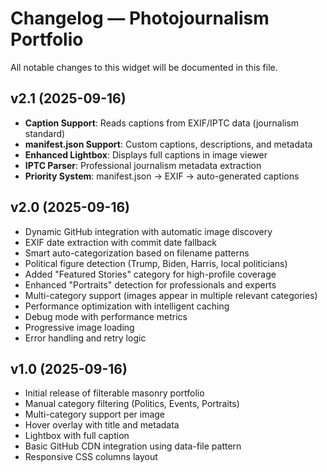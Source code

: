 # Changelog — Photojournalism Portfolio

All notable changes to this widget will be documented in this file.

## v2.1 (2025-09-16)
- **Caption Support**: Reads captions from EXIF/IPTC data (journalism standard)
- **manifest.json Support**: Custom captions, descriptions, and metadata
- **Enhanced Lightbox**: Displays full captions in image viewer
- **IPTC Parser**: Professional journalism metadata extraction
- **Priority System**: manifest.json → EXIF → auto-generated captions

## v2.0 (2025-09-16)
- Dynamic GitHub integration with automatic image discovery
- EXIF date extraction with commit date fallback
- Smart auto-categorization based on filename patterns
- Political figure detection (Trump, Biden, Harris, local politicians)
- Added "Featured Stories" category for high-profile coverage
- Enhanced "Portraits" detection for professionals and experts
- Multi-category support (images appear in multiple relevant categories)
- Performance optimization with intelligent caching
- Debug mode with performance metrics
- Progressive image loading
- Error handling and retry logic

## v1.0 (2025-09-16)
- Initial release of filterable masonry portfolio
- Manual category filtering (Politics, Events, Portraits)
- Multi-category support per image
- Hover overlay with title and metadata
- Lightbox with full caption
- Basic GitHub CDN integration using data-file pattern
- Responsive CSS columns layout

